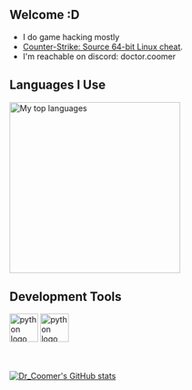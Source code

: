 ## Welcome :D

- I do game hacking mostly
- [Counter-Strike: Source 64-bit Linux cheat](https://github.com/yoshisaac/CounterStrikeSource-Linux-Cheat).
- I'm reachable on discord: doctor.coomer

## Languages I Use
<img width="300px" src="https://github-readme-stats.vercel.app/api/top-langs/?username=yoshisaac&layout=compact&theme=react&hide=css,html,roff,Emacs%20Lisp&langs_count=10" alt="My top languages">

## Development Tools

<div align="left">
  <img src="https://raw.githubusercontent.com/yoshisaac/yoshisaac/refs/heads/main/120px-EmacsIcon.svg.png" height="50" width="50" alt="python logo"  />
  <img src="https://raw.githubusercontent.com/yoshisaac/yoshisaac/refs/heads/main/Heckert_GNU_white.svg.png" height="50" width="50" alt="python logo"  />
</div>

<br>
<br>

[![Dr_Coomer's GitHub stats](https://github-readme-stats.vercel.app/api?username=yoshisaac&theme=tokyonight&show_icons=true&include_all_commits=true&count_private=true)](https://github.com/yoshisaac)
